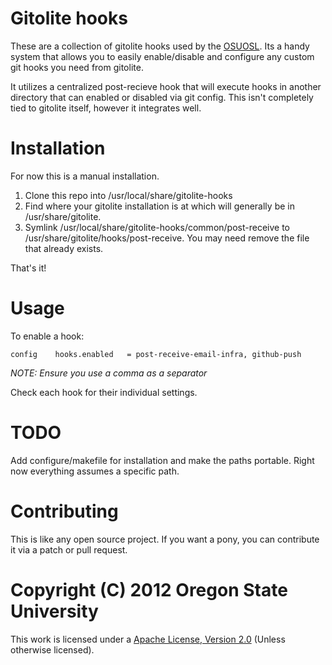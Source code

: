 # Gitolite hooks

These are a collection of gitolite hooks used by the
[OSUOSL](http://osuosl.org). Its a handy system that allows you to easily
enable/disable and configure any custom git hooks you need from gitolite.

It utilizes a centralized post-recieve hook that will execute hooks in another
directory that can enabled or disabled via git config. This isn't completely
tied to gitolite itself, however it integrates well.

# Installation

For now this is a manual installation.

1. Clone this repo into /usr/local/share/gitolite-hooks
1. Find where your gitolite installation is at which will generally be in
   /usr/share/gitolite. 
1. Symlink /usr/local/share/gitolite-hooks/common/post-receive to
   /usr/share/gitolite/hooks/post-receive. You may need remove the file that
   already exists.

That's it!

# Usage

To enable a hook:

    config    hooks.enabled   = post-receive-email-infra, github-push

*NOTE: Ensure you use a comma as a separator*

Check each hook for their individual settings.

# TODO

Add configure/makefile for installation and make the paths portable. Right now
everything assumes a specific path.

# Contributing

This is like any open source project. If you want a pony, you can contribute it
via a patch or pull request.

# Copyright (C) 2012 Oregon State University

This work is licensed under a [Apache License, Version
2.0](http://www.apache.org/licenses/LICENSE-2.0.html) (Unless otherwise
licensed).
